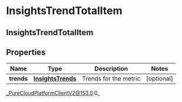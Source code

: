 # InsightsTrendTotalItem

## InsightsTrendTotalItem

## Properties

|Name | Type | Description | Notes|
|------------ | ------------- | ------------- | -------------|
| **trends** | [**InsightsTrends**](InsightsTrends) | Trends for the metric | [optional] |



_PureCloudPlatformClientV2@153.0.0_
